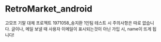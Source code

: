 # RetroMarket_android
고모프 기말 대체 프로젝트
1971058_송지환 1인팀
테스트 시 주의사항은 따로 없습니다. 
글이나, 메일 보낼 때 사용자 이메일이 표시되는것이 아닌 가입 시, name이 뜨게 됩니다!
